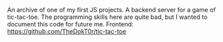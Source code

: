 An archive of one of my first JS projects. A backend server for a game of tic-tac-toe.
The programming skills here are quite bad, but I wanted to document this code for future me.
Frontend: https://github.com/TheDokT0r/tic-tac-toe